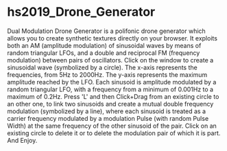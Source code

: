 # hs2019_Drone_Generator

Dual Modulation Drone Generator is a polifonic drone generator which allows you to create synthetic textures directly on your browser. It exploits both an AM (amplitude modulation) of sinusoidal waves by means of random triangular LFOs, and a double and reciprocal FM (frequency modulation) between pairs of oscillators. Click on the window to create a sinusoidal wave (symbolized by a circle). The x-axis represents the frequencies, from 5Hz to 2000Hz. The y-axis represents the maximum amplitude reached by the LFO. Each sinusoid is amplitude modulated by a random triangular LFO, with a frequency from a minimum of 0.001Hz to a maximum of 0.2Hz. Press 'L' and then Click+Drag from an existing circle to an other one, to link two sinusoids and create a mutual double frequency modulation (symbolized by a line), where each sinusoid is treated as a carrier frequency modulated by a modulation Pulse (with random Pulse Width) at the same frequency of the other sinusoid of the pair. Click on an existing circle to delete it or to delete the modulation pair of which it is part. And Enjoy.

